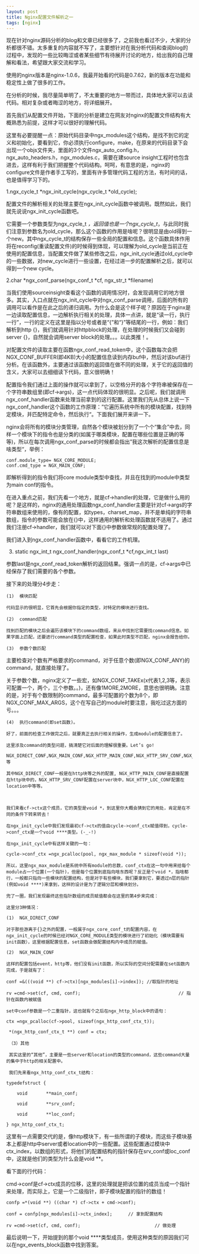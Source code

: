 ```yaml
---
layout: post
title: Nginx配置文件解析之一 
tags: [nginx]
---
```


现在针对nginx源码分析的blog和文章已经很多了，之前我也看过不少，大家的分析都很不错。太多重复的内容就不写了，主要想针对在我分析代码和查阅blog的过程中，发现的一些比较晦涩或者某些细节有待展开讨论的地方，给出我的自己理解和看法，希望跟大家交流和学习。

使用的nginx版本是nginx-1.0.6，我最开始看的代码是0.7.62，新的版本在功能和稳定性上做了很多的工作。

在分析的时候，我尽量简单明了，不太重要的地方一带而过，具体地大家可以去读代码。相对复杂或者晦涩的地方，将详细展开。

        

首先我们从配置文件开始，下面的分析是建立在网友对nginx的配置文件结构有大概熟悉为前提，这样才可以很好的理解代码。

        

这里有必要提醒一点：原始代码目录中ngx_modules这个结构，是找不到它的定义和初始化，要看到它，你必须执行configure，make，在原来的代码目录下会出现一个objs文件夹，里面的3个文件ngx_auto_config.h，ngx_auto_headers.h，ngx_modules.c，需要在建source insight工程时也包含进去，这样有利于我们把握整个代码结构。呵呵，有意思的是，nginx的configure文件是作者手工写的，里面有许多管理代码工程的方法，有时间的话，也是值得学习下的。

        

1.ngx_cycle_t *ngx_init_cycle(ngx_cycle_t *old_cycle);

配置文件的解析相关的处理主要在ngx_init_cycle函数中被调用。既然如此，我们就先说说ngx_init_cycle函数吧。

它需要一个参数类型为ngx_cycle_t *，返回值也是一个ngx_cycle_t*，与此同时我们注意到参数名为old_cycle，那么这个函数的作用是啥呢？很明显是由old得到一个new。其中ngx_cycle_t的结构保存一些全局的配置和信息。这个函数具体作用将在reconfig(重读配置文件)的时候得到体现，可以理解为old_cycle是当前正在使用的配置信息，当配置文件做了某些修改之后，ngx_init_cycle通过old_cycle中的一些数据，对new_cycle进行一些设置，在经过进一步的配置解析之后，就可以得到一个new cycle。

                

2.char *ngx_conf_parse(ngx_conf_t *cf, ngx_str_t *filename)

当我们使用sourceinsight查看这个函数的调用情况时，会发现调用它的地方很多。其实，入口点就在ngx_init_cycle中对ngx_conf_parse调用，后面的所有的调用可以看作是在此之后的递归调用。为什么会是这个样子呢？原因在于nginx是一边读取配置信息，一边解析执行相关的处理，具体一点讲，就是“读一行，执行一行”，一行的定义在这里是指以分号或者是“{”和“}”等结尾的一行，例如：我们解析到http {}，我们就调用针对httpblock的处理，在处理的时候我们又会碰到server {}，自然就会调用server block的处理。。。以此类推！。

对配置文件的读取主要在函数ngx_conf_read_token中，这个函数每次会把NGX_CONF_BUFFER(即4KB)大小的配置信息读到内存buf中，然后对该buf进行分析。在该函数外，主要通过该函数的返回值在做不同的处理，关于它的返回值的含义，大家可以去细细读下代码，意义很明确！

配置指令我们通过上面的操作就可以拿到了，以空格分开的各个字符串被保存在一个字符串数组里(即cf->args)，这一点代码体现的很明显。之后呢，我们就调用ngx_conf_handler函数来处理当前拿到的这行配置。这里我们先从总体上说一下ngx_conf_handler这个函数的工作原理：”它遍历系统中所有的模块配置，找到特定模块，并匹配特定命令，然后执行“。下面我们展开来讲一下。

nginx会将所有的模块分类管理，自然各个模块被划分到了一个个“集合”中去，同样一个模块下的指令也是分类的(如属于哪类模块，配置在哪些位置是正确的等等)，所以在每次调用ngx_conf_parse的时候都会指出”我这次解析的配置信息是啥类型“，举例：

```
conf.module_type= NGX_CORE_MODULE;
conf.cmd_type = NGX_MAIN_CONF;
```

即解析得到的指令我们将core module类型中查找，并且在找到的module中类型为main conf的指令。

在进入重点之前，我们先看一个地方，就是cf->handler的处理，它是做什么用的呢？是这样的，nginx的通用处理函数ngx_conf_handler主要是针对cf->args的字符串数组来使用的，像有的配置，如types，charset_map，并不是单纯的字符串数组，指令的参数可能会放在{}中，这样通用的解析和处理函数就不适用了。通过我们注册cf->handler，我们就可以对下面{}中参数做常规的配置处理了。

                                  

我们进入到ngx_conf_handler函数中，看看它的工作机理。

3. static ngx_int_t ngx_conf_handler(ngx_conf_t *cf,ngx_int_t last)

参数last是ngx_conf_read_token解析的返回结果。强调一点的是，cf->args中已经保存了我们需要的各个参数。

接下来的处理分4步走：

    (1)  模块匹配

    代码显示的很明显，它首先会根据你指定的类型，对特定的模块进行查找。

    (2)  command匹配

    找到匹配的模块之后会遍历该模块下的command数组，来从中找到它需要找command信息。如果字面上匹配，还要进行command类型的配置检查，如果此时类型不匹配，nginx会报告给你。

    (3)  参数个数匹配

主要检查对个数有严格要求的command，对于任意个数(即NGX_CONF_ANY)的command，就直接处理了。

关于参数个数，nginx定义了一些宏，如NGX_CONF_TAKEx(x代表1,2,3等，表示可配置一个，两个，三个参数。。)，还有像1MORE,2MORE，意思也很明确。注意的是，对于有个数限制的command，最多可配置的个数为8个，即NGX_CONF_MAX_ARGS，这个在写自己的module时要注意，我吃过这方面的亏。。。

    (4)  执行command(即set函数)。

    好了，前面的检查工作做完之后，就要真正去执行相关的操作，生成module的配置信息了。

    这里涉及command的类型问题，搞清楚它对后面的理解很重要。Let’s go!

    NGX_DIRECT_CONF,NGX_MAIN_CONF,NGX_HTTP_MAIN_CONF,NGX_HTTP_SRV_CONF,NGX_HTTP_LOC_CONF等

    其中NGX_DIRECT_CONF一般是在http块等之外的配置, NGX_HTTP_MAIN_CONF是直接配置在http块中的，NGX_HTTP_SRV_CONF配置在server块中，NGX_HTTP_LOC_CONF配置在location中等等。

     

    我们来看cf->ctx这个成员，它的类型是void *，到这里你大概会猜到它的用处，肯定是在不同的条件下转来转去！

    在ngx_init_cycle中我们发现最初cf->ctx的值由cycle->conf_ctx赋值得到，cycle->conf_ctx是一个void ****类型。(-_-!)

    在ngx_init_cycle中有这样关键的一句：

    cycle->conf_ctx =ngx_pcalloc(pool, ngx_max_module * sizeof(void *));

    所以，这里ngx_max_module是系统中所有module的总数，conf_ctx在这一句中用来给每个module占一个位置(一个指针)，但是每个位置到底指向啥东西呢？反正是个void *，指啥都行，一般都只指向一些模块的配置结构，但是对于有些模块，我们要拿到它，要透过n层的指针(例如void ****)来拿到，这样的设计是为了逻辑分层和模块划分。

    兜了一圈，我们发现最终这些指针数组的成员赋值都会在这里的第4步来完成：

    这里分3种情况：

    (1)  NGX_DIRECT_CONF

    对于那些游离于{}之外的配置，一般属于ngx_core_conf_t的配置内容，在ngx_init_cycle的时候已经对NGX_CORE_MODULE类型的模块进行了初始化（模块需要有init函数），这里根据配置信息，set函数会做配置结构内中成员的赋值。

    (2)  NGX_MAIN_CONF

    这样的配置包括event，http等，他们没有init函数，所以实际的空间分配需要在set函数内完成，于是就有了：

    conf =&(((void **) cf->ctx)[ngx_modules[i]->index]); //取指针的地址

    rv =cmd->set(cf, cmd, conf);                                     // 指针在函数内被赋值

    set中conf参数是一个二重指针，这也就有个之后在ngx_http_block中的语句：

    ctx =ngx_pcalloc(cf->pool, sizeof(ngx_http_conf_ctx_t));

     *(ngx_http_conf_ctx_t **) conf = ctx;

     （3）其他

     其实这里的“其他”，主要是一些server和location的类型的command，这些command大量的集中于http的相关配置中。

     我们先来看ngx_http_conf_ctx_t结构：
```
typedefstruct {

    void       **main_conf;

    void       **srv_conf;

    void       **loc_conf;

} ngx_http_conf_ctx_t;
```

这里有一点需要交代的是，像http模块下，有一些所谓的子模块，而这些子模块基本上都是http中server或者location中的一些配置。这些配置通过模块中ctx_index，以数组的形式，将他们的配置结构的指针保存在srv_conf或loc_conf中，这就是他们的类型为什么会是void **。

看下面的行代码：

cmd->conf是cf->ctx成员的位移，这里的处理就是把该位置的成员当成一个指针来处理，而实际上，它是一个二级指针，即子模块配置的指针的数组！

```
confp =*(void **) ((char *) cf->ctx + cmd->conf);

conf = confp[ngx_modules[i]->ctx_index];      // 拿到配置结构   

rv =cmd->set(cf, cmd, conf);                            // 做处理
```
 
最后说明一下，开始提到的那个void ****类型成员，使用这种类型的原因我们可以在ngx_events_block函数中找到答案。

